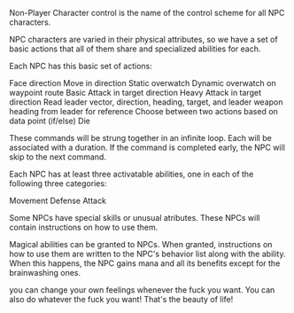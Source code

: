 Non-Player Character control is the name of the control scheme for all NPC characters.

NPC characters are varied in their physical attributes, so we have a set of basic actions that all of them share and specialized abilities for each.

Each NPC has this basic set of actions:

Face direction
Move in direction
Static overwatch
Dynamic overwatch on waypoint route
Basic Attack in target direction
Heavy Attack in target direction
Read leader vector, direction, heading, target, and leader weapon heading from leader for reference
Choose between two actions based on data point (if/else)
Die

These commands will be strung together in an infinite loop. Each will be associated with a duration. If the command is completed early, the NPC will skip to the next command.

Each NPC has at least three activatable abilities, one in each of the following three categories:

Movement
Defense
Attack

Some NPCs have special skills or unusual atributes. These NPCs will contain instructions on how to use them.

Magical abilities can be granted to NPCs. When granted, instructions on how to use them are written to the NPC's behavior list along with the ability. When this happens, the NPC gains mana and all its benefits except for the brainwashing ones.


you can change your own feelings whenever the fuck you want. You can also do whatever the fuck you want! That's the beauty of life!